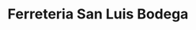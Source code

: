 ---
title: "Ferreteria San Luis Bodega"
url: /villa-canales/ferreteria-san-luis-bodega/
shop: Eisenwaren
---